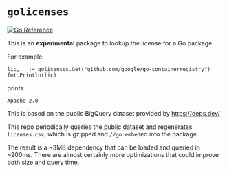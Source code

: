 # `golicenses`

[![Go Reference](https://pkg.go.dev/badge/github.com/imjasonh/golicenses.svg)](https://pkg.go.dev/github.com/imjasonh/golicenses)

This is an **experimental** package to lookup the license for a Go package.

For example:

```golang
lic, _ := golicenses.Get("github.com/google/go-containerregistry")
fmt.Println(lic)
```

prints

```
Apache-2.0
```

This is based on the public BigQuery dataset provided by https://deps.dev/

This repo periodically queries the public dataset and regenerates `licenses.csv`, which is gzipped and `//go:embed`ed into the package.

The result is a ~3MB dependency that can be loaded and queried in ~200ms.
There are almost certainly more optimizations that could improve both size and query time.
